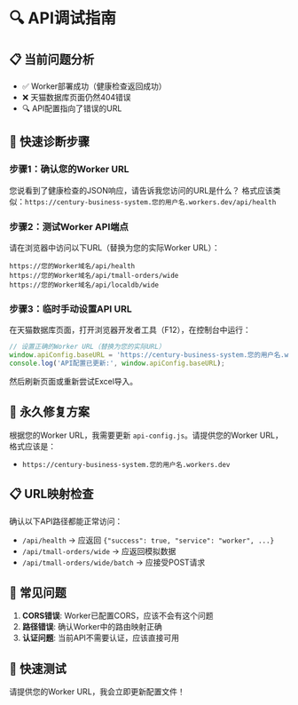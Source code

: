 # 🔍 API调试指南

## 📋 当前问题分析
- ✅ Worker部署成功（健康检查返回成功）
- ❌ 天猫数据库页面仍然404错误
- 🔍 API配置指向了错误的URL

## 🧪 快速诊断步骤

### 步骤1：确认您的Worker URL
您说看到了健康检查的JSON响应，请告诉我您访问的URL是什么？
格式应该类似：`https://century-business-system.您的用户名.workers.dev/api/health`

### 步骤2：测试Worker API端点
请在浏览器中访问以下URL（替换为您的实际Worker URL）：
```
https://您的Worker域名/api/health
https://您的Worker域名/api/tmall-orders/wide
https://您的Worker域名/api/localdb/wide
```

### 步骤3：临时手动设置API URL
在天猫数据库页面，打开浏览器开发者工具（F12），在控制台中运行：
```javascript
// 设置正确的Worker URL（替换为您的实际URL）
window.apiConfig.baseURL = 'https://century-business-system.您的用户名.workers.dev';
console.log('API配置已更新:', window.apiConfig.baseURL);
```

然后刷新页面或重新尝试Excel导入。

## 🔧 永久修复方案

根据您的Worker URL，我需要更新 `api-config.js`。请提供您的Worker URL，格式应该是：
- `https://century-business-system.您的用户名.workers.dev`

## 📋 URL映射检查

确认以下API路径都能正常访问：
- `/api/health` → 应返回 `{"success": true, "service": "worker", ...}`
- `/api/tmall-orders/wide` → 应返回模拟数据
- `/api/tmall-orders/wide/batch` → 应接受POST请求

## 🐛 常见问题

1. **CORS错误**: Worker已配置CORS，应该不会有这个问题
2. **路径错误**: 确认Worker中的路由映射正确
3. **认证问题**: 当前API不需要认证，应该直接可用

## 🚀 快速测试

请提供您的Worker URL，我会立即更新配置文件！
